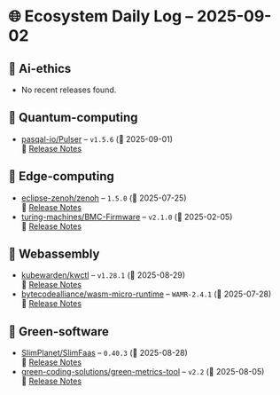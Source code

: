 # 🌐 Ecosystem Daily Log – 2025-09-02

## 🔹 Ai-ethics
- No recent releases found.

## 🔹 Quantum-computing
- [pasqal-io/Pulser](https://github.com/pasqal-io/Pulser/releases/tag/v1.5.6) – `v1.5.6` (📅 2025-09-01)  
  🔗 [Release Notes](https://github.com/pasqal-io/Pulser/releases/tag/v1.5.6)

## 🔹 Edge-computing
- [eclipse-zenoh/zenoh](https://github.com/eclipse-zenoh/zenoh/releases/tag/1.5.0) – `1.5.0` (📅 2025-07-25)  
  🔗 [Release Notes](https://github.com/eclipse-zenoh/zenoh/releases/tag/1.5.0)
- [turing-machines/BMC-Firmware](https://github.com/turing-machines/BMC-Firmware/releases/tag/v2.1.0) – `v2.1.0` (📅 2025-02-05)  
  🔗 [Release Notes](https://github.com/turing-machines/BMC-Firmware/releases/tag/v2.1.0)

## 🔹 Webassembly
- [kubewarden/kwctl](https://github.com/kubewarden/kwctl/releases/tag/v1.28.1) – `v1.28.1` (📅 2025-08-29)  
  🔗 [Release Notes](https://github.com/kubewarden/kwctl/releases/tag/v1.28.1)
- [bytecodealliance/wasm-micro-runtime](https://github.com/bytecodealliance/wasm-micro-runtime/releases/tag/WAMR-2.4.1) – `WAMR-2.4.1` (📅 2025-07-28)  
  🔗 [Release Notes](https://github.com/bytecodealliance/wasm-micro-runtime/releases/tag/WAMR-2.4.1)

## 🔹 Green-software
- [SlimPlanet/SlimFaas](https://github.com/SlimPlanet/SlimFaas/releases/tag/0.40.3) – `0.40.3` (📅 2025-08-28)  
  🔗 [Release Notes](https://github.com/SlimPlanet/SlimFaas/releases/tag/0.40.3)
- [green-coding-solutions/green-metrics-tool](https://github.com/green-coding-solutions/green-metrics-tool/releases/tag/v2.2) – `v2.2` (📅 2025-08-05)  
  🔗 [Release Notes](https://github.com/green-coding-solutions/green-metrics-tool/releases/tag/v2.2)